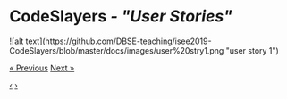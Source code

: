 




<h1><b>CodeSlayers</b><i> - "User Stories"</i></h1>
![alt text](https://github.com/DBSE-teaching/isee2019-CodeSlayers/blob/master/docs/images/user%20stry1.png "user story 1")

<a href="#" class="previous">&laquo; Previous</a>
<a href="#" class="next">Next &raquo;</a>

<a href="#" class="previous round">&#8249;</a>
<a href="#" class="next round">&#8250;</a>
